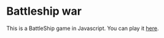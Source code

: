 # Battleship war

This is a BattleShip game in Javascript. You can play it [here](https://tulio-vieira.github.io/battleship).